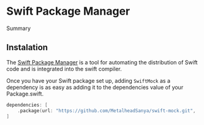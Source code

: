 # Swift Package Manager

<!--@START_MENU_TOKEN@-->Summary<!--@END_MENU_TOKEN@-->

## Instalation

The [Swift Package Manager](https://www.swift.org/package-manager/) is a tool for automating the distribution of Swift code and is integrated into the swift compiler.

Once you have your Swift package set up, adding ``SwiftMock`` as a dependency is as easy as adding it to the dependencies value of your Package.swift.

```swift
dependencies: [
	.package(url: "https://github.com/MetalheadSanya/swift-mock.git", .upToNextMajor(from: "0.0.1"))
]
```
